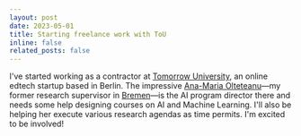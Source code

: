 ```yaml
---
layout: post
date: 2023-05-01
title: Starting freelance work with ToU
inline: false
related_posts: false
---
```



I've started working as a contractor at [Tomorrow University](https://www.tomorrow.university/), an online edtech startup based in Berlin.
The impressive [Ana-Maria Olteteanu](https://www.linkedin.com/in/anamariaolteteanu/)—my former research supervisor in [Bremen]()—is the AI program director there and needs some help designing courses on AI and Machine Learning.
I'll also be helping her execute various research agendas as time permits. I'm excited to be involved!
